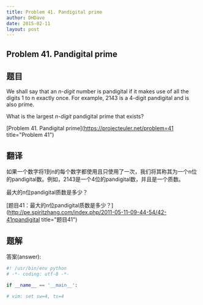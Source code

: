 ```yaml
---
title: Problem 41. Pandigital prime
author: DHDave
date: 2015-02-11
layout: post
---
```


Problem 41. Pandigital prime
----------------------------

## 题目

We shall say that an _n-digit_ number is pandigital if it makes use of all the digits 1 to n exactly once. For example, 2143 is a 4-digit pandigital and is also prime.

What is the largest _n-digit_ pandigital prime that exists?

[Problem 41. Pandigital prime](https://projecteuler.net/problem=41 title="Problem 41")

## 翻译

如果一个数字将1到n的每个数字都使用且只使用了一次，我们将其称其为一个n位的pandigital数。例如，2143是一个4位的pandigital数，并且是一个质数。

最大的n位pandigital质数是多少？

[题目41：最大的n位pandigital质数是多少？](http://pe.spiritzhang.com/index.php/2011-05-11-09-44-54/42-41npandigital title="题目41")

## 题解

答案(answer): 

```python
#! /usr/bin/env python
# -*- coding: utf-8 -*-

if __name__ == '__main__':

# vim: set sw=4, ts=4
```
